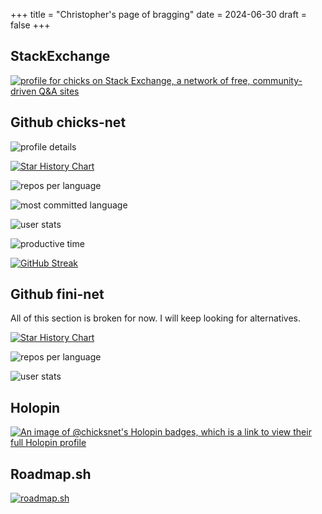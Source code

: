 +++
title = "Christopher's page of bragging"
date = 2024-06-30
draft = false
+++

## StackExchange

[![profile for chicks on Stack Exchange, a network of free, community-driven Q&A sites](https://stackexchange.com/users/flair/2276315.png "profile for chicks on Stack Exchange, a network of free, community-driven Q&A sites")](https://stackexchange.com/users/2276315/chicks)

## Github chicks-net

![profile details](https://github-profile-summary-cards.vercel.app/api/cards/profile-details?username=chicks-net&theme=github)

[![Star History Chart](https://api.star-history.com/svg?repos=chicks-net/megamap,chicks-net/fbdata-forensics,chicks-net/smokeping-config,chicks-net/chicks-home&type=Date)](https://www.star-history.com/#chicks-net/megamap&chicks-net/fbdata-forensics&chicks-net/smokeping-config&chicks-net/chicks-home&Date)

![repos per language](https://github-profile-summary-cards.vercel.app/api/cards/repos-per-language?username=chicks-net&theme=github)

![most committed language](https://github-profile-summary-cards.vercel.app/api/cards/most-commit-language?username=chicks-net&theme=github)

![user stats](https://github-profile-summary-cards.vercel.app/api/cards/stats?username=chicks-net&theme=github)

![productive time](https://github-profile-summary-cards.vercel.app/api/cards/productive-time?username=chicks-net&theme=github)

[![GitHub Streak](https://streak-stats.demolab.com?user=chicks-net&date_format=j%20M%5B%20Y%5D&mode=weekly)](https://git.io/streak-stats)

## Github fini-net

All of this section is broken for now.  I will keep looking for alternatives.

[![Star History Chart](https://api.star-history.com/svg?repos=fini-net/fini-coredns-example,fini-net/template-repo,fini-net/fini-infra&type=Date)](https://www.star-history.com/#fini-net/fini-coredns-example&fini-net/template-repo&fini-net/fini-infra&Date)

![repos per language](https://github-profile-summary-cards.vercel.app/api/cards/repos-per-language?username=fini-net&theme=github)

![user stats](https://github-profile-summary-cards.vercel.app/api/cards/stats?username=fini-net&theme=github)

## Holopin

[![An image of @chicksnet's Holopin badges, which is a link to view their full Holopin profile](https://holopin.me/chicksnet)](https://holopin.io/@chicksnet)

## Roadmap.sh

[![roadmap.sh](https://roadmap.sh/card/wide/66a937d5e886d0166c641c4e?variant=dark&roadmaps=devops%2Csoftware-architect%2Cengineering-manager%2Crust)](https://roadmap.sh)
